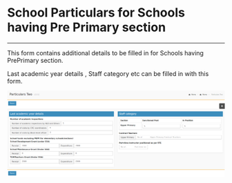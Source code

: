 # School Particulars for Schools having Pre Primary section 
----

This form contains additional details to be filled in for Schools having PrePrimary section.

Last academic year details , Staff category etc can be filled in with this form.

![Particulars PrePrimary](particulars_preprimary.png "Particulars Pre-Primary")

